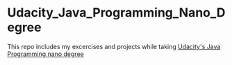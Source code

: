 # Udacity_Java_Programming_Nano_Degree
This repo includes my excercises and projects while taking [Udacity's Java Programming nano degree](https://www.udacity.com/course/java-programming-nanodegree--nd079)
